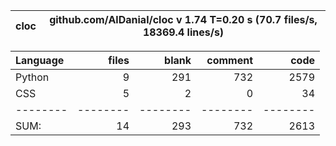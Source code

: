cloc|github.com/AlDanial/cloc v 1.74  T=0.20 s (70.7 files/s, 18369.4 lines/s)
--- | ---

Language|files|blank|comment|code
:-------|-------:|-------:|-------:|-------:
Python|9|291|732|2579
CSS|5|2|0|34
--------|--------|--------|--------|--------
SUM:|14|293|732|2613
